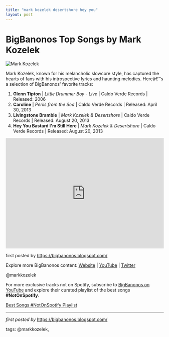 ```yaml
---
title: "mark kozelek desertshore hey you"
layout: post
---
```

<h1>BigBanonos Top Songs by Mark Kozelek</h1>
<img alt="Mark Kozelek" src="https://media.pitchfork.com/photos/592c6e8deb335119a49f2285/2:1/w_2560%2Cc_limit/dbf7ca09.jpg" /> <p>Mark Kozelek, known for his melancholic slowcore style, has captured the hearts of fans with his introspective lyrics and haunting melodies. Hereâ€™s a selection of BigBanonos' favorite tracks:</p> <ol> <li><strong>Glenn Tipton</strong> | <em>Little Drummer Boy - Live</em> | Caldo Verde Records | Released: 2006</li> <li><strong>Caroline</strong> | <em>Perils from the Sea</em> | Caldo Verde Records | Released: April 30, 2013</li> <li><strong>Livingstone Bramble</strong> | <em>Mark Kozelek & Desertshore</em> | Caldo Verde Records | Released: August 20, 2013</li> <li><strong>Hey You Bastard I'm Still Here</strong> | <em>Mark Kozelek & Desertshore</em> | Caldo Verde Records | Released: August 20, 2013</li>
</ol> <div> <iframe allow="autoplay; clipboard-write; encrypted-media; fullscreen; picture-in-picture" frameborder="0" height="352" loading="lazy" src="https://open.spotify.com/embed/playlist/6bLs9Jr0o2CdCTDLisvlWw?utm_source=generator" width="100%"></iframe>
</div> <p>first posted by <a href="https://bigbanonos.blogspot.com/">https://bigbanonos.blogspot.com/</a></p> <div> <p>Explore more BigBanonos content: <a href="https://bigbanonos.blogspot.com/">Website</a> | <a href="https://www.youtube.com/@BigBanonos">YouTube</a> | <a href="https://x.com/bigbanonos">Twitter</a></p>
</div> <!--Tags-->
<p>@markkozelek</p>


<!--Subscribe and Playlist Links-->
<div>
    <p>For more exclusive tracks not on Spotify, subscribe to <a href="https://www.youtube.com/@BigBanonos" target="_blank">BigBanonos on YouTube</a> and explore their curated playlist of the best songs <strong>#NotOnSpotify</strong>.</p>
    <p><a href="https://www.youtube.com/playlist?list=PLtuNtuTatqI0kFahUCbtbfenC_ET5O_tr" target="_blank">Best Songs #NotOnSpotify Playlist<br /></a></p></div>

<hr />

<p><em>first posted by</em> <a href="https://bigbanonos.blogspot.com/" rel="noopener" target="_new">https://bigbanonos.blogspot.com/</a></p>

<p>tags: @markkozelek,</p>
